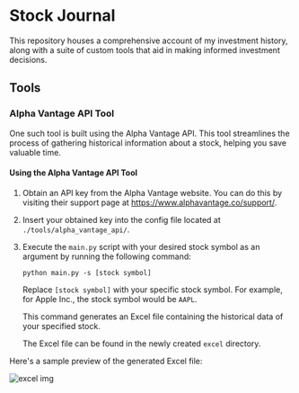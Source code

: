 # Stock Journal

This repository houses a comprehensive account of my investment history, along with a suite of custom tools that aid in making informed investment decisions.

## Tools

### Alpha Vantage API Tool

One such tool is built using the Alpha Vantage API. This tool streamlines the process of gathering historical information about a stock, helping you save valuable time.

#### Using the Alpha Vantage API Tool

1. Obtain an API key from the Alpha Vantage website. You can do this by visiting their support page at https://www.alphavantage.co/support/.
2. Insert your obtained key into the config file located at `./tools/alpha_vantage_api/`.
3. Execute the `main.py` script with your desired stock symbol as an argument by running the following command:

    ```
    python main.py -s [stock symbol]
    ```

    Replace `[stock symbol]` with your specific stock symbol. For example, for Apple Inc., the stock symbol would be `AAPL`.

    This command generates an Excel file containing the historical data of your specified stock.

    The Excel file can be found in the newly created `excel` directory.

Here's a sample preview of the generated Excel file:

![excel img](stock_journal/blob/main/screenshots/apple_analysis.png)
